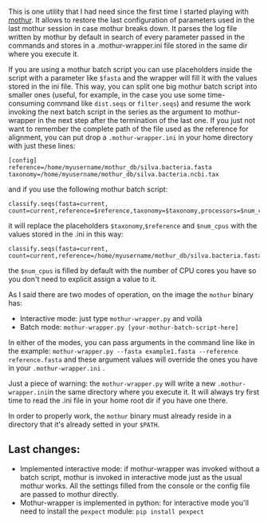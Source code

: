 This is one utility that I had need since the first time I started playing with [mothur](http://www.mothur.org). It allows to restore the last configuration of parameters used in the last mothur session in case mothur breaks down. It parses the log file written by mothur by default in search of every parameter passed in the commands and stores in a .mothur-wrapper.ini file stored in the same dir where you execute it.

If you are using a mothur batch script you can use placeholders inside the script with a parameter like `$fasta` and the wrapper will fill it with the values stored in the ini file. This way, you can split one big mothur batch script into smaller ones (useful, for example, in the case you use some time-consuming command like `dist.seqs` or `filter.seqs`) and resume the work invoking the next batch script in the series as the argument to mothur-wrapper in the next step after the termination of the last one.
If you just not want to remember the complete path of the file used as the reference for alignment, you can put drop a `.mothur-wrapper.ini` in your home directory with just these lines:
```
[config]
reference=/home/myusername/mothur_db/silva.bacteria.fasta
taxonomy=/home/myusername/mothur_db/silva.bacteria.ncbi.tax
```
and if you use the following mothur batch script:
```
classify.seqs(fasta=current, count=current,reference=$reference,taxonomy=$taxonomy,processors=$num_cpus)
```
it will replace the placeholders `$taxonomy`,`$reference` and `$num_cpus` with the values stored in the .ini in this way:
```
classify.seqs(fasta=current, count=current,reference=/home/myusername/mothur_db/silva.bacteria.fasta,taxonomy=/home/myusername/mothur_db/silva.bacteria.ncbi.tax,processors=4)
```
the `$num_cpus` is filled by default with the number of CPU cores you have so you don't need to explicit assign a value to it.

As I said there are two modes of operation, on the image the `mothur` binary has:
* Interactive mode: just type `mothur-wrapper.py` and voilà
* Batch mode: `mothur-wrapper.py [your-mothur-batch-script-here]`

In either of the modes, you can pass arguments in the command line like in the example:
`mothur-wrapper.py --fasta example1.fasta --reference reference.fasta` and these argument values will override the ones you have in your `.mothur-wrapper.ini` .

Just a piece of warning: the `mothur-wrapper.py` will write a new `.mothur-wrapper.ini`in the same directory where you execute it. It will always try first time to read the .ini file in your home root dir if you have one there. 

In order to properly work, the `mothur` binary must already reside in a directory that it's already setted in your `$PATH`.

Last changes:
-------

* Implemented interactive mode: if mothur-wrapper was invoked without a batch script, mothur is invoked in interactive mode just as the usual mothur works. All the settings filled from the console or the config file are passed to mothur directly.
* Mothur-wrapper is implemented in python: for interactive mode you'll need to install the `pexpect` module: 
	```pip install pexpect```
